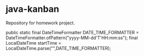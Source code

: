 # java-kanban
Repository for homework project.

public static final DateTimeFormatter DATE_TIME_FORMATTER = DateTimeFormatter.ofPattern("yyyy-MM-dd'T'HH:mm:ss");
final LocalDateTime startTime = LocalDateTime.parse("",DATE_TIME_FORMATTER); 